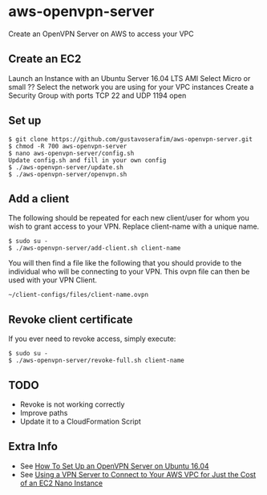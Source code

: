 # aws-openvpn-server

Create an OpenVPN Server on AWS to access your VPC

## Create an EC2

Launch an Instance with an Ubuntu Server 16.04 LTS AMI
Select Micro or small ??
Select the network you are using for your VPC instances
Create a Security Group with ports TCP 22 and UDP 1194 open

## Set up

    $ git clone https://github.com/gustavoserafim/aws-openvpn-server.git
    $ chmod -R 700 aws-openvpn-server
    $ nano aws-openvpn-server/config.sh
    Update config.sh and fill in your own config
    $ ./aws-openvpn-server/update.sh
    $ ./aws-openvpn-server/openvpn.sh


## Add a client

The following should be repeated for each new client/user for whom you wish to grant access to your VPN. Replace client-name with a unique name.

    $ sudo su -
    $ ./aws-openvpn-server/add-client.sh client-name

You will then find a file like the following that you should provide to the individual who will be connecting to your VPN. This ovpn file can then be used with your VPN Client.

    ~/client-configs/files/client-name.ovpn


## Revoke client certificate

If you ever need to revoke access, simply execute:

    $ sudo su -
    $ ./aws-openvpn-server/revoke-full.sh client-name


## TODO

- Revoke is not working correctly
- Improve paths
- Update it to a CloudFormation Script


## Extra Info

* See [How To Set Up an OpenVPN Server on Ubuntu 16.04](https://www.digitalocean.com/community/tutorials/how-to-set-up-an-openvpn-server-on-ubuntu-16-04)
* See [Using a VPN Server to Connect to Your AWS VPC for Just the Cost of an EC2 Nano Instance](https://hackernoon.com/using-a-vpn-server-to-connect-to-your-aws-vpc-for-just-the-cost-of-an-ec2-nano-instance-3c81269c71c2)
